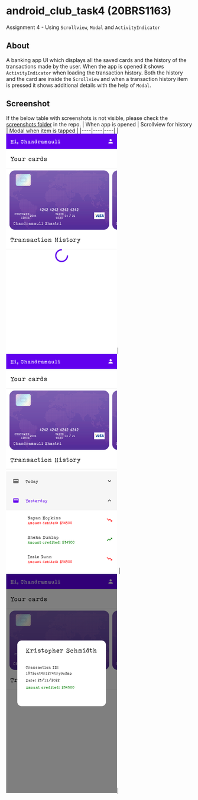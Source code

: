 # android_club_task4 (20BRS1163)
Assignment 4 - Using `Scrollview`, `Modal` and `ActivityIndicator`

## About
A banking app UI which displays all the saved cards and the history of the transactions made by the user.
When the app is opened it shows `ActivityIndicator` when loading the transaction history. Both the history and the card are inside the `Scrollview` and when a transaction history item is pressed it shows additional details with the help of `Modal`.

## Screenshot

If the below table with screenshots is not visible, please check the [screenshots folder](https://github.com/cmsvit/android_club_task4/tree/master/screenshots) in the repo.
| When app is opened | Scrollview for history | Modal when item is tapped |
|----|----|----|
|<img src="https://github.com/cmsvit/android_club_task4/blob/master/screenshots/1.png" width="300" alt="Activity Indicator">|<img src="https://github.com/cmsvit/android_club_task4/blob/master/screenshots/3.png" width="300" alt="Scrollview"> |<img src="https://github.com/cmsvit/android_club_task4/blob/master/screenshots/2.png" width="300" alt="Modal">|
